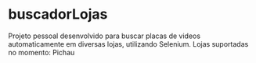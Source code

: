 # buscadorLojas
Projeto pessoal desenvolvido para buscar placas de videos automaticamente em diversas lojas, utilizando Selenium.
Lojas suportadas no momento: Pichau
